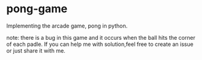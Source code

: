 # pong-game

Implementing the arcade game, pong in python.

note: there is a bug in this game and it occurs when the ball hits the corner of each padle. If you can help me with solution,feel free to create an issue or just share it with me.
